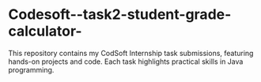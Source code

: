 # Codesoft--task2-student-grade-calculator-
This repository contains my CodSoft Internship task submissions, featuring hands-on projects and code. Each task highlights practical skills in Java programming.
